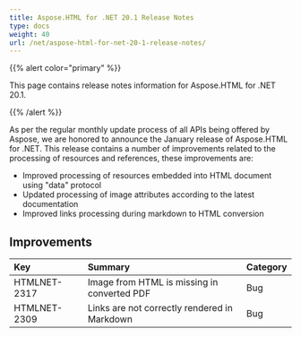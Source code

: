 ```yaml
---
title: Aspose.HTML for .NET 20.1 Release Notes
type: docs
weight: 40
url: /net/aspose-html-for-net-20-1-release-notes/
---
```


{{% alert color="primary" %}} 

This page contains release notes information for Aspose.HTML for .NET 20.1.

{{% /alert %}} 

As per the regular monthly update process of all APIs being offered by Aspose, we are honored to announce the January release of Aspose.HTML for .NET.
This release contains a number of improvements related to the processing of resources and references, these improvements are:

- Improved processing of resources embedded into HTML document using "data" protocol
- Updated processing of image attributes according to the latest documentation
- Improved links processing during markdown to HTML conversion
## **Improvements**

|**Key**|**Summary**|**Category**|
| :- | :- | :- |
|HTMLNET-2317|Image from HTML is missing in converted PDF|Bug|
|HTMLNET-2309|Links are not correctly rendered in Markdown|Bug|

